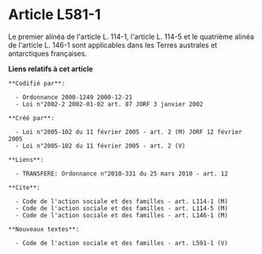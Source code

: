 # Article L581-1

Le premier alinéa de l'article L. 114-1, l'article L. 114-5 et le quatrième alinéa de l'article L. 146-1 sont applicables
dans les Terres australes et antarctiques françaises.

**Liens relatifs à cet article**

	**Codifié par**:

	  - Ordonnance 2000-1249 2000-12-21
	  - Loi n°2002-2 2002-01-02 art. 87 JORF 3 janvier 2002

	**Créé par**:

	  - Loi n°2005-102 du 11 février 2005 - art. 2 (M) JORF 12 février 2005
	  - Loi n°2005-102 du 11 février 2005 - art. 2 (V)

	**Liens**:

	  - TRANSFERE: Ordonnance n°2010-331 du 25 mars 2010 - art. 12

	**Cite**:

	  - Code de l'action sociale et des familles - art. L114-1 (M)
	  - Code de l'action sociale et des familles - art. L114-5 (M)
	  - Code de l'action sociale et des familles - art. L146-1 (M)

	**Nouveaux textes**:

	  - Code de l'action sociale et des familles - art. L591-1 (V)
